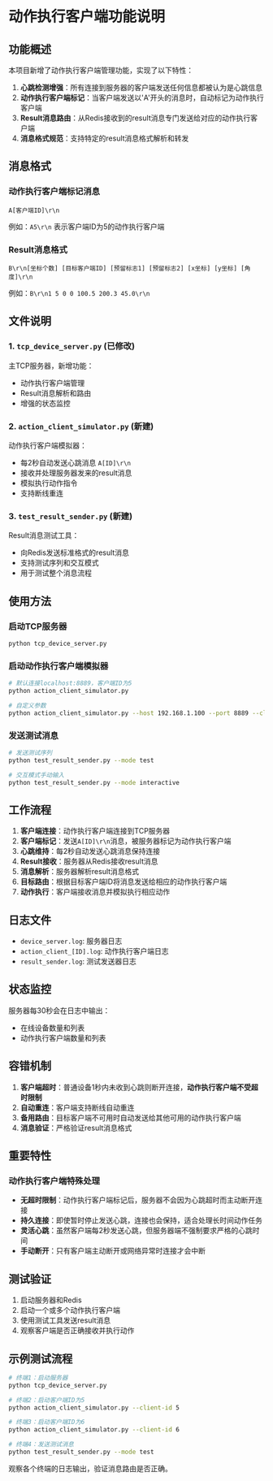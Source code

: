 # 动作执行客户端功能说明

## 功能概述

本项目新增了动作执行客户端管理功能，实现了以下特性：

1. **心跳检测增强**：所有连接到服务器的客户端发送任何信息都被认为是心跳信息
2. **动作执行客户端标记**：当客户端发送以'A'开头的消息时，自动标记为动作执行客户端
3. **Result消息路由**：从Redis接收到的result消息专门发送给对应的动作执行客户端
4. **消息格式规范**：支持特定的result消息格式解析和转发

## 消息格式

### 动作执行客户端标记消息
```
A[客户端ID]\r\n
```
例如：`A5\r\n` 表示客户端ID为5的动作执行客户端

### Result消息格式
```
B\r\n[坐标个数] [目标客户端ID] [预留标志1] [预留标志2] [x坐标] [y坐标] [角度]\r\n
```
例如：`B\r\n1 5 0 0 100.5 200.3 45.0\r\n`

## 文件说明

### 1. `tcp_device_server.py` (已修改)
主TCP服务器，新增功能：
- 动作执行客户端管理
- Result消息解析和路由
- 增强的状态监控

### 2. `action_client_simulator.py` (新建)
动作执行客户端模拟器：
- 每2秒自动发送心跳消息 `A[ID]\r\n`
- 接收并处理服务器发来的result消息
- 模拟执行动作指令
- 支持断线重连

### 3. `test_result_sender.py` (新建)
Result消息测试工具：
- 向Redis发送标准格式的result消息
- 支持测试序列和交互模式
- 用于测试整个消息流程

## 使用方法

### 启动TCP服务器
```bash
python tcp_device_server.py
```

### 启动动作执行客户端模拟器
```bash
# 默认连接localhost:8889，客户端ID为5
python action_client_simulator.py

# 自定义参数
python action_client_simulator.py --host 192.168.1.100 --port 8889 --client-id 7
```

### 发送测试消息
```bash
# 发送测试序列
python test_result_sender.py --mode test

# 交互模式手动输入
python test_result_sender.py --mode interactive
```

## 工作流程

1. **客户端连接**：动作执行客户端连接到TCP服务器
2. **客户端标记**：发送`A[ID]\r\n`消息，被服务器标记为动作执行客户端
3. **心跳维持**：每2秒自动发送心跳消息保持连接
4. **Result接收**：服务器从Redis接收result消息
5. **消息解析**：服务器解析result消息格式
6. **目标路由**：根据目标客户端ID将消息发送给相应的动作执行客户端
7. **动作执行**：客户端接收消息并模拟执行相应动作

## 日志文件

- `device_server.log`: 服务器日志
- `action_client_[ID].log`: 动作执行客户端日志
- `result_sender.log`: 测试发送器日志

## 状态监控

服务器每30秒会在日志中输出：
- 在线设备数量和列表
- 动作执行客户端数量和列表

## 容错机制

1. **客户端超时**：普通设备1秒内未收到心跳则断开连接，**动作执行客户端不受超时限制**
2. **自动重连**：客户端支持断线自动重连
3. **备用路由**：目标客户端不可用时自动发送给其他可用的动作执行客户端
4. **消息验证**：严格验证result消息格式

## 重要特性

### 动作执行客户端特殊处理
- **无超时限制**：动作执行客户端标记后，服务器不会因为心跳超时而主动断开连接
- **持久连接**：即使暂时停止发送心跳，连接也会保持，适合处理长时间动作任务
- **灵活心跳**：虽然客户端每2秒发送心跳，但服务器端不强制要求严格的心跳时间
- **手动断开**：只有客户端主动断开或网络异常时连接才会中断

## 测试验证

1. 启动服务器和Redis
2. 启动一个或多个动作执行客户端
3. 使用测试工具发送result消息
4. 观察客户端是否正确接收并执行动作

## 示例测试流程

```bash
# 终端1：启动服务器
python tcp_device_server.py

# 终端2：启动客户端ID为5
python action_client_simulator.py --client-id 5

# 终端3：启动客户端ID为6  
python action_client_simulator.py --client-id 6

# 终端4：发送测试消息
python test_result_sender.py --mode test
```

观察各个终端的日志输出，验证消息路由是否正确。 